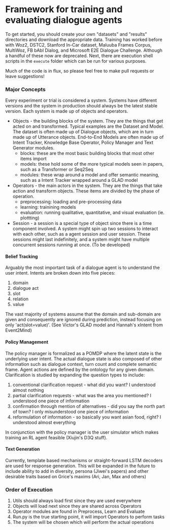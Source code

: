 # Framework for training and evaluating dialogue agents

To get started, you should create your own "datasets" and "results" directories and download the appropriate data. Training has worked before with Woz2, DSTC2, Stanford In-Car dataset, Maluuba Frames Corpus, MultiWoz, FB bAbI Dialog, and Microsoft E2E Dialogue Challenge. Although a handful of these now are deprecated.  Next, there are execution shell scripts in the `execute` folder which can be run for various purposes.

Much of the code is in flux, so please feel free to make pull requests or leave suggestions!

### Major Concepts
Every experiment or trial is considered a system.  Systems have different versions and the system in production should always be the latest stable version.
Each system is made up of objects and operators.
  * Objects - the building blocks of the system.  They are the things that get acted on and transformed.  Typical examples are the Dataset and Model.  The dataset is often made up of Dialogue objects, which are in turn made up of Utterance objects.  End-to-End Models are often made up of Intent Tracker, Knowledge Base Operator, Policy Manager and Text Generator modules.
     - blocks: these are the most basic building blocks that most other items import
     - models: these hold some of the more typical models seen in papers, such as a Transformer or Seq2Seq
     - modules: these wrap around a model and offer semantic meaning, such as a Intent Tracker wrapped around a GLAD model
  * Operators - the main actors in the system.  They are the things that take action and transform objects.  These items are divided by the phase of operation.
     - preprocessing: loading and pre-processing data
     - learning: trainining models
     - evaluation: running qualitative, quantitative, and visual evaluation (ie. plottting)
  * Session - a session is a special type of object since there is a time component involved.  A system might spin up two sessions to interact with each other, such as a agent session and user session.  These sessions might last indefinitely, and a system might have multiple concurrent sessions running at once. (To be developed)

#### Belief Tracking
Arguably the most important task of a dialogue agent is to understand the user intent.  Intents are broken down into five pieces:
  1. domain
  2. dialogue act
  3. slot
  4. relation
  5. value

The vast majority of systems assume that the domain and sub-domain are given and consequently are ignored during prediction, instead focusing on only 'act(slot=value)'.  (See Victor's GLAD model and Hannah's xIntent from Event2Mind)

#### Policy Management
The policy manager is formalized as a POMDP where the latent state is the underlying user intent.  The actual dialogue state is also composed of other information such as dialogue context, turn count and complete semantic frame.  Agent actions are defined by the ontology for any given domain.  Clarification is studied by expanding the question types to include:
  1. conventional clarification request - what did you want? I understood almost nothing
  2. partial clarification requests - what was the area you mentioned? I understood one piece of information
  3. confirmation through mention of alternatives - did you say the north part of town? I only misunderstood one piece of information
  4. reformulation of information - so basically you want asian food, right? I understood almost everything

In conjunction with the policy manager is the user simulator which makes training an RL agent feasible (Xiujin's D3Q stuff).

#### Text Generation
Currently, template based mechanisms or straight-forward LSTM decoders are used for response generation.  This will be expanded in the future to include ability to add in diversity, persona (Jiwei's papers) and other desirable traits based on Grice's maxims (Ari, Jan, Max and others)

### Order of Execution
  1. Utils should always load first since they are used everywhere
  2. Objects will load next since they are shared across Operators
  3. Operator modules are found in Preprocess, Learn and Evaluate
  4. Run.py is the true starting point, it will import Operators to perform tasks
  5. The system will be chosen which will perform the actual operations
